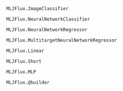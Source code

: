 

```@docs
MLJFlux.ImageClassifier
```

```@docs
MLJFlux.NeuralNetworkClassifier
```

```@docs
MLJFlux.NeuralNetworkRegressor
```

```@docs
MLJFlux.MultitargetNeuralNetworkRegressor
```

```@docs
MLJFlux.Linear
```

```@docs
MLJFlux.Short
```

```@docs
MLJFlux.MLP
```

```@docs
MLJFlux.@builder
```



